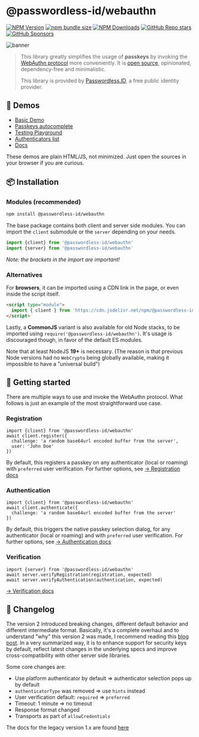 @passwordless-id/webauthn
=========================

[![NPM Version](https://img.shields.io/npm/v/%40passwordless-id%2Fwebauthn)](https://www.npmjs.com/package/@passwordless-id/webauthn)
[![npm bundle size](https://img.shields.io/bundlephobia/minzip/@passwordless-id/webauthn)](https://bundlephobia.com/package/@passwordless-id/webauthn)
[![NPM Downloads](https://img.shields.io/npm/dm/%40passwordless-id%2Fwebauthn)](https://www.npmjs.com/package/@passwordless-id/webauthn)
[![GitHub Repo stars](https://img.shields.io/github/stars/passwordless-id/webauthn)](https://github.com/passwordless-id/webauthn)
[![GitHub Sponsors](https://img.shields.io/github/sponsors/passwordless-id?style=social&logo=githubsponsors)](https://github.com/sponsors/passwordless-id)


![banner](docs/img/banner-biometric-auth.svg)


> This library greatly simplifies the usage of **passkeys** by invoking the [WebAuthn protocol](https://w3c.github.io/webauthn/) more conveniently. It is [open source](https://github.com/passwordless-id/webauthn), opinionated, dependency-free and minimalistic.
>
> This library is provided by [Passwordless.ID](https://passwordless.id), a free public identity provider.


👀 Demos
---------

- [Basic Demo](https://webauthn.passwordless.id/demos/basic.html)
- [Passkeys autocomplete](https://webauthn.passwordless.id/demos/conditional-ui.html)
- [Testing Playground](https://webauthn.passwordless.id/demos/playground.html)
- [Authenticators list](https://webauthn.passwordless.id/demos/authenticators.html)
- [Docs](https://webauthn.passwordless.id)
  
These demos are plain HTML/JS, not minimized. Just open the sources in your browser if you are curious.



📦 Installation
----------------

### Modules (recommended)

```bash
npm install @passwordless-id/webauthn
```

The base package contains both client and server side modules. You can import the `client` submodule or the `server` depending on your needs.

```js
import {client} from '@passwordless-id/webauthn'
import {server} from '@passwordless-id/webauthn'
```

*Note: the brackets in the import are important!*

### Alternatives

For **browsers**, it can be imported using a CDN link in the page, or even inside the script itself.

```html
<script type="module">
  import { client } from 'https://cdn.jsdelivr.net/npm/@passwordless-id/webauthn';
</script>
```

Lastly, a **CommonJS** variant is also available for old Node stacks, to be imported using `require('@passwordless-id/webauthn')`. It's usage is discouraged though, in favor of the default ES modules.

Note that at least NodeJS **19+** is necessary. (The reason is that previous Node versions had no `WebCrypto` being globally available, making it impossible to have a "universal build")


🚀 Getting started
-------------------

There are multiple ways to use and invoke the WebAuthn protocol.
What follows is just an example of the most straightforward use case. 

### Registration

```
import {client} from '@passwordless-id/webauthn'
await client.register({
  challenge: 'a random base64url encoded buffer from the server',
  user: 'John Doe'
})
```

By default, this registers a passkey on any authenticator (local or roaming) with `preferred` user verification. For further options, see [&rarr; Registration docs](https://webauthn.passwordless.id/registration/)


### Authentication

```
import {client} from '@passwordless-id/webauthn'
await client.authenticate({
  challenge: 'a random base64url encoded buffer from the server'
})
```

By default, this triggers the native passkey selection dialog, for any authenticator (local or roaming) and with  `preferred` user verification. For further options, see [&rarr; Authentication docs](https://webauthn.passwordless.id/authentication/)


### Verification

```
import {server} from '@passwordless-id/webauthn'
await server.verifyRegistration(registration, expected)
await server.verifyAuthentication(authentication, expected)
```

[&rarr; Verification docs](https://webauthn.passwordless.id/verification/)

<!--

🛠️ A tool vs a solution
------------------------

This library is a tool to implement passkeys for your website. Whether it is the main mechanism or to improve an existing authentication system, it is flexible enough to do both. However, you may also need to...

- Register multiple authenticators per account
- Verify e-mail address upon registration
- Have account recovery mechanisms
- Detect suspicious activity
- Upload a user portrait
- Manage the user profile
- ...and so on

Basically, this library is just a tool to realize something bigger. If you just want to "register" and "authenticate" users without dealing with the intricacies, a "solution" like [Passwordless.ID](https://passwordless.id) would be more suited. It's free and (soon) open source too, so there is no need for you to re-invent the wheel.

-->

📃 Changelog
-------------

The version 2 introduced breaking changes, different default behavior and different intermediate format. Basically, it's a complete overhaul and to understand "why" this version 2 was made, I recommend reading this [blog post](https://blog.passwordless.id/passkeys-webauthn-library-v20-is-there#heading-why-a-version-2). In a very summarized way, it is to enhance support for security keys by default, reflect latest changes in the underlying specs and improve cross-compatibility with other server side libraries.

Some core changes are:

- Use platform authenticator by default => authenticator selection pops up by default
- `authenticatorType` was removed => use `hints` instead
- User verification default: `required` => `preferred`
- Timeout: 1 minute => no timeout
- Response format changed
- Transports as part of `allowCredentials`

The docs for the legacy version 1.x are found [here](https://webauthn.passwordless.id/version-1)
